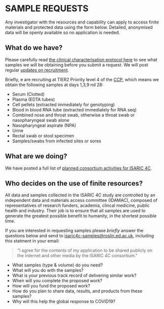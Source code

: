 # SAMPLE REQUESTS

Any investigator with the resources and capability can apply to access finite materials and protected data using the form below. Detailed, anonymised data will be openly available so no application is needed.

## What do we have?

Please carefully read [the clinical characterisation protocol here](protocols) to see what samples we will be obtaining before you submit a request. We will post regular [updates on recruitment](/info).

Briefly, e are recruiting at TIER2 Priority level 4 of the [CCP](protocols), which means we obtain the following samples at days 1,3,9 nd 28:

* Serum (Clotted)
* Plasma (EDTA tubes)
* Cell pellets (extracted immediately for genotyping)
* Blood in blood RNA tube (extracted immediately for RNA seq)
* Combined nose and throat swab, otherwise a throat swab or nasopharyngeal swab alone
* Nasopharyngeal aspirate (NPA)
* Urine
* Rectal swab or stool specimen
* Samples/swabs from infected sites or sores


## What are we doing?

We have posted a full list of [planned consortium activities for ISARIC 4C](/about/structure).

## Who decides on the use of finite resources?

All data and samples collected in the ISARIC 4C study are controlled by an independent data and materials access committee (IDAMAC), composed of representatives of research funders, academia, clincal medicine, public health and industry. Their job is to ensure that all samples are used to generate the greatest possible benefit to humanity, in the shortest possible time.

If you are interested in requesting samples please *briefly* answer the questions below and send to isaric4c-samples@roslin.ed.ac.uk, including this statment in your email:
> "I agree for the contents of my application to be shared publicly on the internet and other media by the ISARIC 4C consortium."

- What samples (type & volume) do you need?
- What will you do with the samples?
- What is your previous track record of delivering similar work?
- When will you complete the proposed work?
- How will you fund the proposed work?
- How do you plan to share data, results, and products from these samples?
- Why will this help the global response to COVID19?




